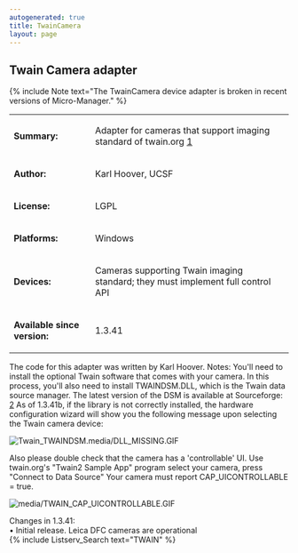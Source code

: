 ```yaml
---
autogenerated: true
title: TwainCamera
layout: page
---
```


## Twain Camera adapter

{% include Note text="The TwainCamera device adapter is broken in recent versions of Micro-Manager." %}

<table>
<tr>
<td markdown="1">

**Summary:**

</td>
<td markdown="1">

Adapter for cameras that support imaging standard of twain.org
[1](http://www.twain.org)

</td>
</tr>
<tr>
<td markdown="1">

**Author:**

</td>
<td markdown="1">

Karl Hoover, UCSF

</td>
</tr>
<tr>
<td markdown="1">

**License:**

</td>
<td markdown="1">

LGPL

</td>
</tr>
<tr>
<td markdown="1">

**Platforms:**

</td>
<td markdown="1">

Windows

</td>
</tr>
<tr>
<td markdown="1">

**Devices:**

</td>
<td markdown="1">

Cameras supporting Twain imaging standard; they must implement full
control API

</td>
</tr>
<tr>
<td markdown="1">

**Available since version:**

</td>
<td markdown="1">

1.3.41

</td>
</table>

The code for this adapter was written by Karl Hoover. Notes: You'll need
to install the optional Twain software that comes with your camera. In
this process, you'll also need to install TWAINDSM.DLL, which is the
Twain data source manager. The latest version of the DSM is available at
Sourceforge: [2](http://sourceforge.net/projects/twain-dsm/files/) As of
1.3.41b, if the library is not correctly installed, the hardware
configuration wizard will show you the following message upon selecting
the Twain camera device:

![](Twain_TWAINDSM.media/DLL_MISSING.GIF "Twain_TWAINDSM.media/DLL_MISSING.GIF")

Also please double check that the camera has a 'controllable' UI. Use
twain.org's "Twain2 Sample App" program select your camera, press
"Connect to Data Source" Your camera must report CAP\_UICONTROLLABLE =
true.

![](media/TWAIN_CAP_UICONTROLLABLE.GIF "media/TWAIN_CAP_UICONTROLLABLE.GIF")

Changes in 1.3.41:  
• Initial release. Leica DFC cameras are operational  
{% include Listserv_Search text="TWAIN" %}
